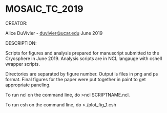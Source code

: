 # MOSAIC_TC_2019

CREATOR:

Alice DuVivier - duvivier@ucar.edu 
June 2019

DESCRIPTION:

Scripts for figures and analysis prepared for manuscript 
submitted to the Cryosphere in June 2019. Analysis scripts are in
NCL langauge with cshell wrapper scripts. 

Directories are separated by figure number.
Output is files in png and ps format. Final figures for the
paper were put together in paint to get appropriate paneling.

To run ncl on the command line, do 
    >ncl SCRIPTNAME.ncl. 

To run csh on the command line, do 
    >./plot_fig_1.csh

